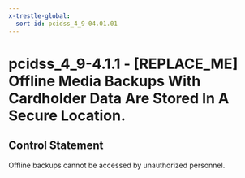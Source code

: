 ```yaml
---
x-trestle-global:
  sort-id: pcidss_4_9-04.01.01
---
```


# pcidss_4_9-4.1.1 - \[REPLACE_ME\] Offline Media Backups With Cardholder Data Are Stored In A Secure Location.

## Control Statement

Offline backups cannot be accessed by unauthorized personnel.

